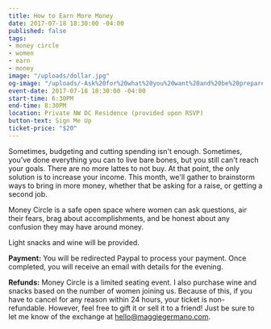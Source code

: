 ```yaml
---
title: How to Earn More Money
date: 2017-07-18 18:30:00 -04:00
published: false
tags:
- money circle
- women
- earn
- money
image: "/uploads/dollar.jpg"
og-image: "/uploads/-Ask%20for%20what%20you%20want%20and%20be%20prepared%20to%20get%20it.-%20(3).png"
event-date: 2017-07-18 18:30:00 -04:00
start-time: 6:30PM
end-time: 8:30PM
location: Private NW DC Residence (provided upon RSVP)
button-text: Sign Me Up
ticket-price: "$20"
---
```


Sometimes, budgeting and cutting spending isn't enough. Sometimes, you've done everything you can to live bare bones, but you still can't reach your goals. There are no more lattes to not buy. At that point, the only solution is to increase your income. This month, we'll gather to brainstorm ways to bring in more money, whether that be asking for a raise, or getting a second job.

Money Circle is a safe open space where women can ask questions, air their fears, brag about accomplishments, and be honest about any confusion they may have around money.

Light snacks and wine will be provided.

**Payment:** You will be redirected Paypal to process your payment. Once completed, you will receive an email with details for the evening.

**Refunds:** Money Circle is a limited seating event. I also purchase wine and snacks based on the number of women joining us. Because of this, if you have to cancel for any reason within 24 hours, your ticket is non-refundable. However, feel free to gift it or sell it to a friend! Just be sure to let me know of the exchange at [hello@maggiegermano.com](mailto:hello@maggiegermano.com).